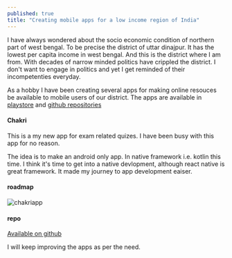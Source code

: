 ```yaml
---
published: true
title: "Creating mobile apps for a low income region of India"
---
```


I have always wondered about the socio economic condition of northern part of west bengal. To be precise the district of uttar dinajpur. It has the lowest per capita income in west bengal. And this is the district where I am from. With decades of narrow minded politics have crippled the district. I don't want to engage in politics and yet I get reminded of their incompetenties everyday.

As a hobby I have been creating several apps for making online resouces be available to mobile users of our district. The apps are available in [playstore](https://play.google.com/store/apps/dev?id=7055530328789657723) and [github repositories](https://github.com/prisar)

#### Chakri
This is a my new app for exam related quizes. I have been busy with this app for no reason. 

The idea is to make an android only app. In native framework i.e. kotlin this time. I think it's time to get into a native devlopment, 
although react native is great framework. It made my journey to app development eaiser.

#### roadmap

![chakriapp](https://user-images.githubusercontent.com/7943405/159171903-14354ed6-5b55-4cbe-b393-810f9ddead92.png)

#### repo

[Available on github](https://github.com/prisar/chakri)

I will keep improving the apps as per the need.
